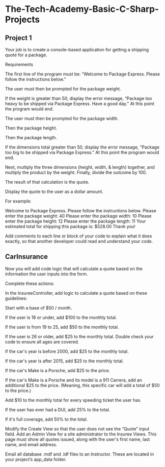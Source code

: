 # The-Tech-Academy-Basic-C-Sharp-Projects

## Project 1

Your job is to create a console-based application for getting a shipping quote for a package.

Requirements

The first line of the program must be: “Welcome to Package Express. Please follow the instructions below.”

The user must then be prompted for the package weight.

If the weight is greater than 50, display the error message, “Package too heavy to be shipped via Package Express. Have a good day.” At this point the program would end.

The user must then be prompted for the package width.

Then the package height.

Then the package length.

If the dimensions total greater than 50, display the error message, “Package too big to be shipped via Package Express.” At this point the program would end.

Next, multiply the three dimensions (height, width, & length) together, and multiply the product by the weight. Finally, divide the outcome by 100.

The result of that calculation is the quote.

Display the quote to the user as a dollar amount.

For example: 

Welcome to Package Express. Please follow the instructions below.
Please enter the package weight:
40
Please enter the package width:
10
Please enter the package height:
 12
Please enter the package length:
 11
Your estimated total for shipping this package is: $528.00
Thank you!

Add comments to each line or block of your code to explain what it does exactly, so that another developer could read and understand your code. 

## CarInsurance
Now you will add code logic that will calculate a quote based on the information the user inputs into the form.

Complete these actions:

In the InsureeController, add logic to calculate a quote based on these guidelines:

Start with a base of $50 / month.

If the user is 18 or under, add $100 to the monthly total.

If the user is from 19 to 25, add $50 to the monthly total.

If the user is 26 or older, add $25 to the monthly total. Double check your code to ensure all ages are covered.

If the car's year is before 2000, add $25 to the monthly total.

If the car's year is after 2015, add $25 to the monthly total.

If the car's Make is a Porsche, add $25 to the price.

If the car's Make is a Porsche and its model is a 911 Carrera, add an additional $25 to the price. (Meaning, this specific car will add a total of $50 to the price.)

Add $10 to the monthly total for every speeding ticket the user has.

If the user has ever had a DUI, add 25% to the total.

If it's full coverage, add 50% to the total.

Modify the Create View so that the user does not see the “Quote” input field.
Add an Admin View for a site administrator to the Insuree Views. This page must show all quotes issued, along with the user's first name, last name, and email address.

Email all database .mdf and .ldf files to an Instructor. These are located in your project’s app_data folder.
